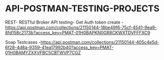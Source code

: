 # API-POSTMAN-TESTING-PROJECTS

REST- RESTful Broker API testing- Get Auth token create -https://api.postman.com/collections/21150144-18be49f6-75cf-4541-9ea9-8fd158c2173b?access_key=PMAT-01H0BAPKN0GR8CKWXTDVFFFXC9



Soap Testcases -https://api.postman.com/collections/21150144-405c4e5d-6f28-4d8a-9359-41ea17992b40?access_key=PMAT-01H0BAMYZXXVFBC5CBTWVP7CGZ


